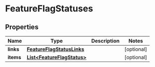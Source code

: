 
# FeatureFlagStatuses

## Properties
Name | Type | Description | Notes
------------ | ------------- | ------------- | -------------
**links** | [**FeatureFlagStatusLinks**](FeatureFlagStatusLinks.md) |  |  [optional]
**items** | [**List&lt;FeatureFlagStatus&gt;**](FeatureFlagStatus.md) |  |  [optional]



